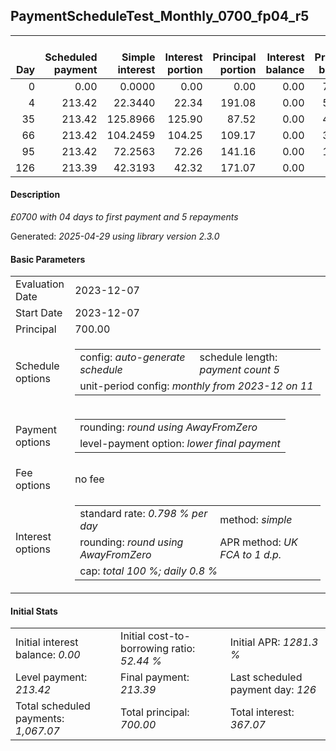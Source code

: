 <h2>PaymentScheduleTest_Monthly_0700_fp04_r5</h2>
<table>
    <thead style="vertical-align: bottom;">
        <th style="text-align: right;">Day</th>
        <th style="text-align: right;">Scheduled payment</th>
        <th style="text-align: right;">Simple interest</th>
        <th style="text-align: right;">Interest portion</th>
        <th style="text-align: right;">Principal portion</th>
        <th style="text-align: right;">Interest balance</th>
        <th style="text-align: right;">Principal balance</th>
        <th style="text-align: right;">Total simple interest</th>
        <th style="text-align: right;">Total interest</th>
        <th style="text-align: right;">Total principal</th>
    </thead>
    <tr style="text-align: right;">
        <td class="ci00">0</td>
        <td class="ci01" style="white-space: nowrap;">0.00</td>
        <td class="ci02">0.0000</td>
        <td class="ci03">0.00</td>
        <td class="ci04">0.00</td>
        <td class="ci05">0.00</td>
        <td class="ci06">700.00</td>
        <td class="ci07">0.0000</td>
        <td class="ci08">0.00</td>
        <td class="ci09">0.00</td>
    </tr>
    <tr style="text-align: right;">
        <td class="ci00">4</td>
        <td class="ci01" style="white-space: nowrap;">213.42</td>
        <td class="ci02">22.3440</td>
        <td class="ci03">22.34</td>
        <td class="ci04">191.08</td>
        <td class="ci05">0.00</td>
        <td class="ci06">508.92</td>
        <td class="ci07">22.3440</td>
        <td class="ci08">22.34</td>
        <td class="ci09">191.08</td>
    </tr>
    <tr style="text-align: right;">
        <td class="ci00">35</td>
        <td class="ci01" style="white-space: nowrap;">213.42</td>
        <td class="ci02">125.8966</td>
        <td class="ci03">125.90</td>
        <td class="ci04">87.52</td>
        <td class="ci05">0.00</td>
        <td class="ci06">421.40</td>
        <td class="ci07">148.2406</td>
        <td class="ci08">148.24</td>
        <td class="ci09">278.60</td>
    </tr>
    <tr style="text-align: right;">
        <td class="ci00">66</td>
        <td class="ci01" style="white-space: nowrap;">213.42</td>
        <td class="ci02">104.2459</td>
        <td class="ci03">104.25</td>
        <td class="ci04">109.17</td>
        <td class="ci05">0.00</td>
        <td class="ci06">312.23</td>
        <td class="ci07">252.4866</td>
        <td class="ci08">252.49</td>
        <td class="ci09">387.77</td>
    </tr>
    <tr style="text-align: right;">
        <td class="ci00">95</td>
        <td class="ci01" style="white-space: nowrap;">213.42</td>
        <td class="ci02">72.2563</td>
        <td class="ci03">72.26</td>
        <td class="ci04">141.16</td>
        <td class="ci05">0.00</td>
        <td class="ci06">171.07</td>
        <td class="ci07">324.7428</td>
        <td class="ci08">324.75</td>
        <td class="ci09">528.93</td>
    </tr>
    <tr style="text-align: right;">
        <td class="ci00">126</td>
        <td class="ci01" style="white-space: nowrap;">213.39</td>
        <td class="ci02">42.3193</td>
        <td class="ci03">42.32</td>
        <td class="ci04">171.07</td>
        <td class="ci05">0.00</td>
        <td class="ci06">0.00</td>
        <td class="ci07">367.0621</td>
        <td class="ci08">367.07</td>
        <td class="ci09">700.00</td>
    </tr>
</table>
<h4>Description</h4>
<p><i>£0700 with 04 days to first payment and 5 repayments</i></p>
<p>Generated: <i>2025-04-29 using library version 2.3.0</i></p>
<h4>Basic Parameters</h4>
<table>
    <tr>
        <td>Evaluation Date</td>
        <td>2023-12-07</td>
    </tr>
    <tr>
        <td>Start Date</td>
        <td>2023-12-07</td>
    </tr>
    <tr>
        <td>Principal</td>
        <td>700.00</td>
    </tr>
    <tr>
        <td>Schedule options</td>
        <td>
            <table>
                <tr>
                    <td>config: <i>auto-generate schedule</i></td>
                    <td>schedule length: <i><i>payment count</i> 5</i></td>
                </tr>
                <tr>
                    <td colspan="2" style="white-space: nowrap;">unit-period config: <i>monthly from 2023-12 on 11</i></td>
                </tr>
            </table>
        </td>
    </tr>
    <tr>
        <td>Payment options</td>
        <td>
            <table>
                <tr>
                    <td>rounding: <i>round using AwayFromZero</i></td>
                </tr>
                <tr>
                    <td>level-payment option: <i>lower&nbsp;final&nbsp;payment</i></td>
                </tr>
            </table>
        </td>
    </tr>
    <tr>
        <td>Fee options</td>
        <td>no fee
        </td>
    </tr>
    <tr>
        <td>Interest options</td>
        <td>
            <table>
                <tr>
                    <td>standard rate: <i>0.798 % per day</i></td>
                    <td>method: <i>simple</i></td>
                </tr>
                <tr>
                    <td>rounding: <i>round using AwayFromZero</i></td>
                    <td>APR method: <i>UK FCA to 1 d.p.</i></td>
                </tr>
                <tr>
                    <td colspan="2">cap: <i>total 100 %; daily 0.8 %</td>
                </tr>
            </table>
        </td>
    </tr>
</table>
<h4>Initial Stats</h4>
<table>
    <tr>
        <td>Initial interest balance: <i>0.00</i></td>
        <td>Initial cost-to-borrowing ratio: <i>52.44 %</i></td>
        <td>Initial APR: <i>1281.3 %</i></td>
    </tr>
    <tr>
        <td>Level payment: <i>213.42</i></td>
        <td>Final payment: <i>213.39</i></td>
        <td>Last scheduled payment day: <i>126</i></td>
    </tr>
    <tr>
        <td>Total scheduled payments: <i>1,067.07</i></td>
        <td>Total principal: <i>700.00</i></td>
        <td>Total interest: <i>367.07</i></td>
    </tr>
</table>